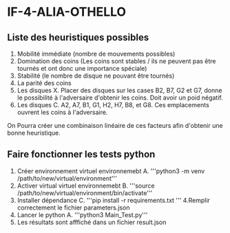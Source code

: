 # IF-4-ALIA-OTHELLO

## Liste des heuristiques possibles

1.  Mobilité immédiate (nombre de mouvements possibles)
2.	Domination des coins (Les coins sont stables / ils ne peuvent pas être tournés et ont donc une importance spéciale)
3.	Stabilité (le nombre de disque ne pouvant être tournés)
4.	La parité des coins
5.	Les disques X. Placer des disques sur les cases B2, B7, G2 et G7, donne le possibilité à l'adversaire d'obtenir les coins. Doit avoir un poid négatif.
6.	Les disques C. A2, A7, B1, G1, H2, H7, B8, et G8. Ces emplacements ouvrent les coins à l'adversaire.

On Pourra créer une combinaison linéaire de ces facteurs afin d'obtenir une bonne heuristique.


## Faire fonctionner les tests python
1. Créer environnement virtuel environnemebt
    A. '''python3 -m venv /path/to/new/virtual/environment'''
2. Activer virtual virtuel environnemebt
    B. '''source /path/to/new/virtual/environment/bin/activate'''
3. Installer dépendance
   C. '''pip install -r requirements.txt '''
4.Remplir correctement le fichier parameters.json
4. Lancer le python
    A. '''python3 Main_Test.py'''
5. Les résultats sont afffiché dans un fichier result.json